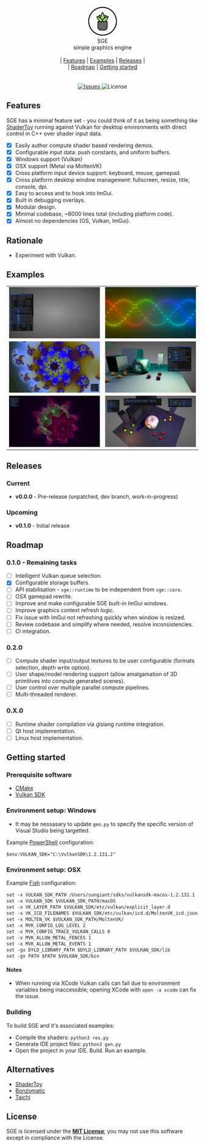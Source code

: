 <p align="center">
  <br/>
  <img src="docs/logo.png" width="80px"/>
  <br/>
  SGE
  <br/>
  simple graphics engine
  <br/>
  <br/>|
    <a href="#features">Features</a> |
    <a href="#examples">Examples</a> |
    <a href="#releases">Releases</a> |
  <br/>|
    <a href="#roadmap">Roadmap</a> |
    <a href="#getting-started">Getting started</a>
  <br/>
  <br/>
  <br/>
  <a href="https://github.com/sungiant/sge/issues">
    <img alt="Issues" src="https://img.shields.io/github/issues-raw/sungiant/sge.svg"/>
  </a>
  <img alt="License" src="https://img.shields.io/github/license/sungiant/sge"/>
  <br/>
</p>

## Features

SGE has a minimal feature set - you could think of it as being something like [ShaderToy](https://www.shadertoy.com) running against Vulkan for desktop environments with direct control in C++ over shader input data.

- [x] Easily author compute shader based rendering demos.
- [x] Configurable input data: push constants, and uniform buffers.
- [x] Windows support (Vulkan)
- [x] OSX support (Metal via MoltenVK)
- [x] Cross platform input device support: keyboard, mouse, gamepad.
- [x] Cross platform desktop window management: fullscreen, resize, title, console, dpi.
- [x] Easy to access and to hook into ImGui.
- [x] Built in debugging overlays.
- [x] Modular design.
- [x] Minimal codebase, ~6000 lines total (including platform code).
- [x] Almost no dependencies (OS, Vulkan, ImGui).

## Rationale

* Experiment with Vulkan.

## Examples

<table style="width:100%">
  <tr>
    <td><a href="/examples/ex00_vanilla"><img src="/docs/ex00.jpg" width="420px"/></a></td>
    <td><a href="/examples/ex01_sinewaves"><img src="/docs/ex01.jpg" width="420px"/></a></td>
  </tr>
  <tr>
    <td><a href="/examples/ex02_juliaset"><img src="/docs/ex02.jpg" width="420px"/></a></td>
    <td><a href="/examples/ex03_staticsdf"><img src="/docs/ex03.jpg" width="420px"/></a></td>
  </tr>
  <tr>
    <td><a href="/examples/ex04_mandlebulb"><img src="/docs/ex04.jpg" width="420px"/></a></td>
    <td><a href="/examples/ex05_dynamicsdf"><img src="/docs/ex05.jpg" width="420px"/></a></td>
  </tr>
</table>

## Releases

### Current

* **v0.0.0** - Pre-release (unpatched, dev branch, work-in-progress)

### Upcoming

* **v0.1.0** - Initial release

## Roadmap

### 0.1.0 - Remaining tasks

- [ ] Intelligent Vulkan queue selection.
- [x] Configurable storage buffers.
- [ ] API stabilisation - `sge::runtime` to be independent from `sge::core`.
- [ ] OSX gamepad rewrite.
- [ ] Improve and make configurable SGE built-in ImGui windows.
- [ ] Improve graphics context refresh logic.
- [ ] Fix issue with ImGui not refreshing quickly when window is resized.
- [ ] Review codebase and simplify where needed, resolve inconsistencies.
- [ ] CI integration.

### 0.2.0

- [ ] Compute shader input/output textures to be user configurable (formats selection, depth write option).
- [ ] User shape/model rendering support (allow amalgamation of 3D primitives into compute generated scenes).
- [ ] User control over multiple parallel compute pipelines.
- [ ] Multi-threaded renderer.

### 0.X.0

- [ ] Runtime shader compilation via glslang runtime integration.
- [ ] Qt host implementation.
- [ ] Linux host implementation.

## Getting started

### Prerequisite software

* [CMake](https://cmake.org)
* [Vulkan SDK](https://vulkan.lunarg.com/sdk/home)

### Environment setup: Windows

* It may be nessasary to update `gen.py` to specify the specific version of Visual Studio being targetted.


Example [PowerShell](https://docs.microsoft.com/en-us/powershell/scripting/overview?view=powershell-7) configuration:

```
$env:VULKAN_SDK="C:\VulkanSDK\1.2.131.2"
```

### Environment setup: OSX

Example [Fish](https://fishshell.com/) configuration:

```
set -x VULKAN_SDK_PATH /Users/sungiant/sdks/vulkansdk-macos-1.2.131.1
set -x VULKAN_SDK $VULKAN_SDK_PATH/macOS
set -x VK_LAYER_PATH $VULKAN_SDK/etc/vulkan/explicit_layer.d
set -x VK_ICD_FILENAMES $VULKAN_SDK/etc/vulkan/icd.d/MoltenVK_icd.json
set -x MOLTEN_VK $VULKAN_SDK_PATH/MoltenVK/
set -x MVK_CONFIG_LOG_LEVEL 2
set -x MVK_CONFIG_TRACE_VULKAN_CALLS 0
set -x MVK_ALLOW_METAL_FENCES 1
set -x MVK_ALLOW_METAL_EVENTS 1
set -gx DYLD_LIBRARY_PATH $DYLD_LIBRARY_PATH $VULKAN_SDK/lib
set -gx PATH $PATH $VULKAN_SDK/bin
```

#### Notes

* When running via XCode Vulkan calls can fail due to environment variables being inaccessible; opening XCode with `open -a xcode` can fix the issue.

### Building

To build SGE and it's associated examples:

* Compile the shaders: `python3 res.py`
* Generate IDE project files: `python3 gen.py`
* Open the project in your IDE.  Build.  Run an example.

## Alternatives

* [ShaderToy](https://www.shadertoy.com)
* [Bonzomatic](https://github.com/Gargaj/Bonzomatic)
* [Taichi](https://github.com/taichi-dev/taichi)

## License

SGE is licensed under the **[MIT License](/license)**; you may not use this software except in compliance with the License.



